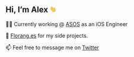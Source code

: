 

##  Hi, I’m Alex <img src="https://raw.githubusercontent.com/alextrott/alextrott/master/wave.gif" width="18px">

👨‍💻 Currently working @ [ASOS](https://github.com/asos) as an iOS Engineer

📱 [Florang.es](https://florang.es) for my side projects.

📫 Feel free to message me on [Twitter](https://twitter.com/AlexTrott_)
